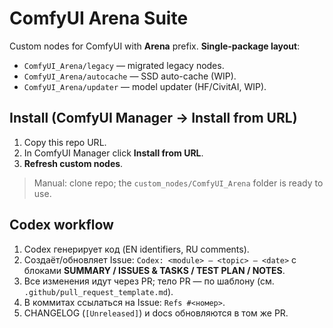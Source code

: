 # ComfyUI Arena Suite

Custom nodes for ComfyUI with **Arena** prefix. **Single-package layout**:
- `ComfyUI_Arena/legacy` — migrated legacy nodes.
- `ComfyUI_Arena/autocache` — SSD auto-cache (WIP).
- `ComfyUI_Arena/updater` — model updater (HF/CivitAI, WIP).

## Install (ComfyUI Manager → Install from URL)
1) Copy this repo URL.
2) In ComfyUI Manager click **Install from URL**.
3) **Refresh custom nodes**.

> Manual: clone repo; the `custom_nodes/ComfyUI_Arena` folder is ready to use.
> 
## Codex workflow

1. Codex генерирует код (EN identifiers, RU comments).
2. Создаёт/обновляет Issue: `Codex: <module> — <topic> — <date>` с блоками
   **SUMMARY / ISSUES & TASKS / TEST PLAN / NOTES**.
3. Все изменения идут через PR; тело PR — по шаблону (см. `.github/pull_request_template.md`).
4. В коммитах ссылаться на Issue: `Refs #<номер>`.
5. CHANGELOG (`[Unreleased]`) и docs обновляются в том же PR.
